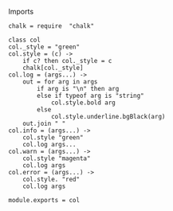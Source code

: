 Imports

    chalk = require  "chalk"

    class col
    col._style = "green"
    col.style = (c) ->
        if c? then col._style = c
        chalk[col._style]
    col.log = (args...) ->
        out = for arg in args
            if arg is "\n" then arg
            else if typeof arg is "string"
                col.style.bold arg
            else
                col.style.underline.bgBlack(arg)
        out.join " "
    col.info = (args...) ->
        col.style "green"
        col.log args...
    col.warn = (args...) ->
        col.style "magenta"
        col.log args
    col.error = (args...) ->
        col.style. "red"
        col.log args

    module.exports = col
